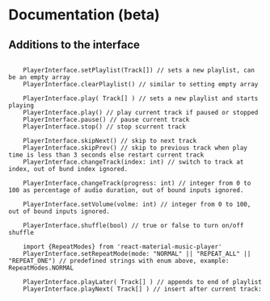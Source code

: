 # Documentation (beta)

## Additions to the interface

<pre><code>
    PlayerInterface.setPlaylist(Track[]) // sets a new playlist, can be an empty array
    PlayerInterface.clearPlaylist() // similar to setting empty array

    PlayerInterface.play( Track[] ) // sets a new playlist and starts playing
    PlayerInterface.play() // play current track if paused or stopped
    PlayerInterface.pause() // pause current track
    PlayerInterface.stop() // stop scurrent track

    PlayerInterface.skipNext() // skip to next track
    PlayerInterface.skipPrev() // skip to previous track when play time is less than 3 seconds else restart current track
    PlayerInterface.changeTrack(index: int) // switch to track at index, out of bund index ignored.

    PlayerInterface.changeTrack(progress: int) // integer from 0 to 100 as percentage of audio duration, out of bound inputs ignored.

    PlayerInterface.setVolume(volme: int) // integer from 0 to 100, out of bound inputs ignored.

    PlayerInterface.shuffle(bool) // true or false to turn on/off shuffle

    import {RepeatModes} from 'react-material-music-player'
    PlayerInterface.setRepeatMode(mode: "NORMAL" || "REPEAT_ALL" || "REPEAT_ONE") // predefined strings with enum above, example: RepeatModes.NORMAL

    PlayerInterface.playLater( Track[] ) // appends to end of playlist
    PlayerInterface.playNext( Track[] ) // insert after current track:
</code></pre>
